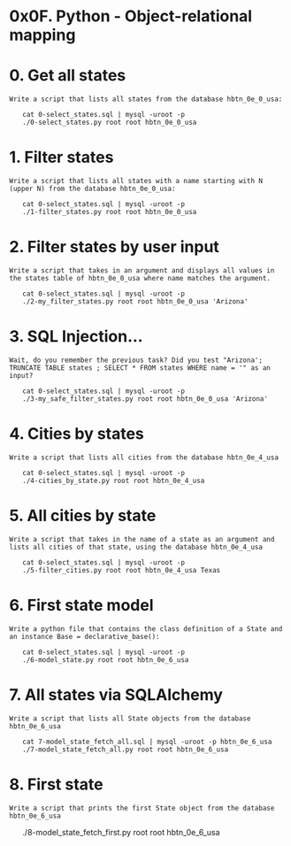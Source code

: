 # 0x0F. Python - Object-relational mapping

# 0. Get all states


    Write a script that lists all states from the database hbtn_0e_0_usa:

<ul>

    cat 0-select_states.sql | mysql -uroot -p
    ./0-select_states.py root root hbtn_0e_0_usa

</ul>

# 1. Filter states

    Write a script that lists all states with a name starting with N (upper N) from the database hbtn_0e_0_usa:

<ul>

    cat 0-select_states.sql | mysql -uroot -p
    ./1-filter_states.py root root hbtn_0e_0_usa

</ul>

# 2. Filter states by user input


    Write a script that takes in an argument and displays all values in the states table of hbtn_0e_0_usa where name matches the argument.

<ul>

    cat 0-select_states.sql | mysql -uroot -p
    ./2-my_filter_states.py root root hbtn_0e_0_usa 'Arizona'

</ul>

# 3. SQL Injection...


    Wait, do you remember the previous task? Did you test "Arizona'; TRUNCATE TABLE states ; SELECT * FROM states WHERE name = '" as an input?


<ul>

    cat 0-select_states.sql | mysql -uroot -p
    ./3-my_safe_filter_states.py root root hbtn_0e_0_usa 'Arizona'

</ul>

# 4. Cities by states


    Write a script that lists all cities from the database hbtn_0e_4_usa


<ul>

    cat 0-select_states.sql | mysql -uroot -p
    ./4-cities_by_state.py root root hbtn_0e_4_usa

</ul>

# 5. All cities by state


    Write a script that takes in the name of a state as an argument and lists all cities of that state, using the database hbtn_0e_4_usa

<ul>

    cat 0-select_states.sql | mysql -uroot -p
    ./5-filter_cities.py root root hbtn_0e_4_usa Texas
</ul>

# 6. First state model


    Write a python file that contains the class definition of a State and an instance Base = declarative_base():

<ul>

    cat 0-select_states.sql | mysql -uroot -p
    ./6-model_state.py root root hbtn_0e_6_usa

</ul>

# 7. All states via SQLAlchemy


    Write a script that lists all State objects from the database hbtn_0e_6_usa


<ul>

    cat 7-model_state_fetch_all.sql | mysql -uroot -p hbtn_0e_6_usa
    ./7-model_state_fetch_all.py root root hbtn_0e_6_usa

</ul>

# 8. First state


    Write a script that prints the first State object from the database hbtn_0e_6_usa

<ul>

   ./8-model_state_fetch_first.py root root hbtn_0e_6_usa

</ul>
